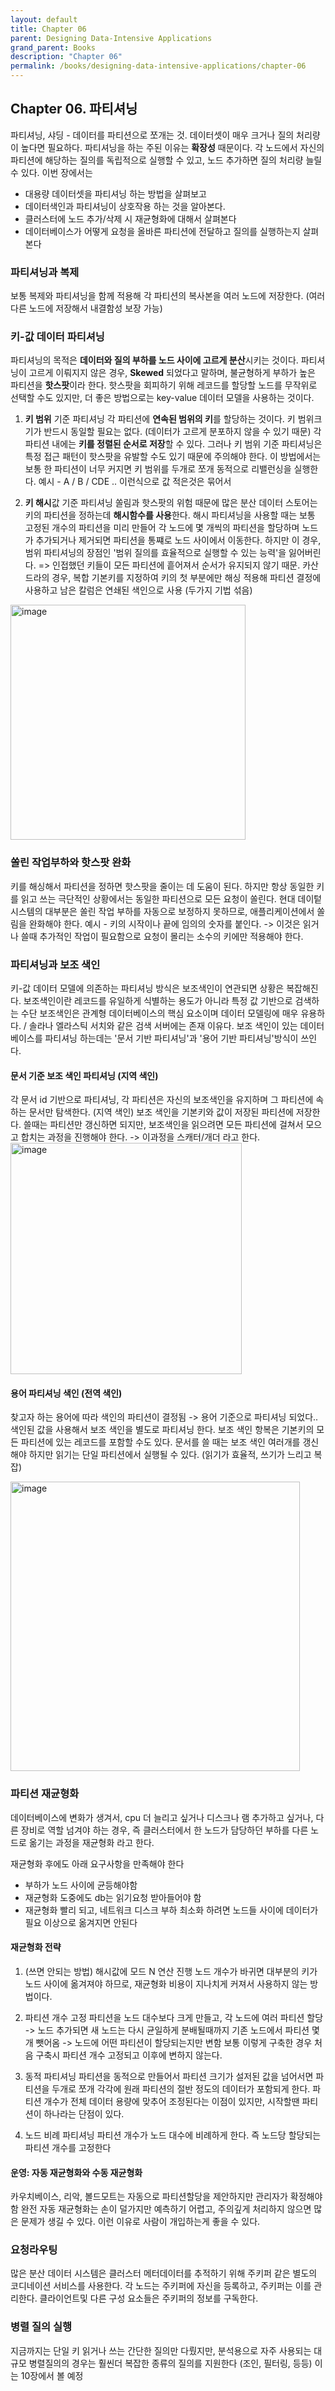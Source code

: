```yaml
---
layout: default
title: Chapter 06
parent: Designing Data-Intensive Applications
grand_parent: Books
description: "Chapter 06"
permalink: /books/designing-data-intensive-applications/chapter-06
---
```


## Chapter 06. 파티셔닝
파티셔닝, 샤딩 - 데이터를 파티션으로 쪼개는 것. 데이터셋이 매우 크거나 질의 처리량이 높다면 필요하다.
파티셔닝을 하는 주된 이유는 **확장성** 때문이다. 
각 노드에서 자신의 파티션에 해당하는 질의를 독립적으로 실행할 수 있고, 노드 추가하면 질의 처리량 늘릴 수 있다. 
이번 장에서는 
- 대용량 데이터셋을 파티셔닝 하는 방법을 살펴보고
- 데이터색인과 파티셔닝이 상호작용 하는 것을 알아본다.
- 클러스터에 노드 추가/삭제 시 재균형화에 대해서 살펴본다
- 데이터베이스가 어떻게 요청을 올바른 파티션에 전달하고 질의를 실행하는지 살펴본다

### 파티셔닝과 복제
보통 복제와 파티셔닝을 함께 적용해 각 파티션의 복사본을 여러 노드에 저장한다. (여러 다른 노드에 저장해서 내결함성 보장 가능)

### 키-값 데이터 파티셔닝
파티셔닝의 목적은 **데이터와 질의 부하를 노드 사이에 고르게 분산**시키는 것이다.
파티셔닝이 고르게 이뤄지지 않은 경우, **Skewed** 되었다고 말하며, 불균형하게 부하가 높은 파티션을 **핫스팟**이라 한다.
핫스팟을 회피하기 위해 레코드를 할당할 노드를 무작위로 선택할 수도 있지만, 더 좋은 방법으로는 key-value 데이터 모델을 사용하는 것이다. 

1. **키 범위** 기준 파티셔닝
각 파티션에 **연속된 범위의 키**를 할당하는 것이다. 키 범위크기가 반드시 동일할 필요는 없다. (데이터가 고르게 분포하지 않을 수 있기 때문)
각 파티션 내에는 **키를 정렬된 순서로 저장**할 수 있다. 그러나 키 범위 기준 파티셔닝은 특정 접근 패턴이 핫스팟을 유발할 수도 있기 때문에 주의해야 한다. 
이 방법에서는 보통 한 파티션이 너무 커지면 키 범위를 두개로 쪼개 동적으로 리밸런싱을 실행한다.
예시 - A / B / CDE .. 이런식으로 값 적은것은 묶어서

1. **키 해시**값 기준 파티셔닝
쏠림과 핫스팟의 위험 때문에 많은 분산 데이터 스토어는 키의 파티션을 정하는데 **해시함수를 사용**한다. 
해시 파티셔닝을 사용할 때는 보통 고정된 개수의 파티션을 미리 만들어 각 노드에 몇 개씩의 파티션을 할당하며 노드가 추가되거나 제거되면 파티션을 통쨰로 노드 사이에서 이동한다.
하지만 이 경우, 범위 파티셔닝의 장점인 '범위 질의를 효율적으로 실행할 수 있는 능력'을 잃어버린다. 
=> 인접했던 키들이 모든 파티션에 흩어져서 순서가 유지되지 않기 때문.
카산드라의 경우, 복합 기본키를 지정하여 키의 첫 부분에만 해싱 적용해 파티션 결정에 사용하고 남은 칼럼은 연쇄된 색인으로 사용 (두가지 기법 섞음)

<img width="376" alt="image" src="https://user-images.githubusercontent.com/39396725/205676543-07654553-f9f2-4e85-9996-12cfbcd8a41c.png">

### 쏠린 작업부하와 핫스팟 완화
키를 해싱해서 파티션을 정하면 핫스팟을 줄이는 데 도움이 된다. 하지만 항상 동일한 키를 읽고 쓰는 극단적인 상황에서는 동일한 파티션으로 모든 요청이 쏠린다. 
현대 데이텉 시스템의 대부분은 쏠린 작업 부하를 자동으로 보정하지 못하므로, 애플리케이션에서 쏠림을 완화해야 한다. 
예시 - 키의 시작이나 끝에 임의의 숫자를 붙인다. -> 이것은 읽거나 쓸때 추가적인 작업이 필요함으로 요청이 몰리는 소수의 키에만 적용해야 한다. 

### 파티셔닝과 보조 색인
키-값 데이터 모델에 의존하는 파티셔닝 방식은 보조색인이 연관되면 상황은 복잡해진다. 
보조색인이란 레코드를 유일하게 식별하는 용도가 아니라 특정 값 기반으로 검색하는 수단 
보조색인은 관계형 데이터베이스의 핵심 요소이며 데이터 모델링에 매우 유용하다. / 솔라나 엘라스틱 서치와 같은 검색 서버에는 존재 이유다. 
보조 색인이 있는 데이터 베이스를 파티셔닝 하는데는 '문서 기반 파티셔닝'과 '용어 기반 파티셔닝'방식이 쓰인다.

#### 문서 기준 보조 색인 파티셔닝 (지역 색인)
각 문서 id 기반으로 파티셔닝, 각 파티션은 자신의 보조색인을 유지하며 그 파티션에 속하는 문서만 탐색한다. (지역 색인)
보조 색인을 기본키와 값이 저장된 파티션에 저장한다. 쓸때는 파티션만 갱신하면 되지만, 보조색인을 읽으려면 모든 파티션에 걸쳐서 모으고 합치는 과정을 진행해야 한다. 
-> 이과정을 스캐터/개더 라고 한다. 
<img width="370" alt="image" src="https://user-images.githubusercontent.com/39396725/205674963-db854aab-1207-4e66-967a-ceac7a35a8a3.png">

#### 용어 파티셔닝 색인 (전역 색인)
찾고자 하는 용어에 따라 색인의 파티션이 결정됨 -> 용어 기준으로 파티셔닝 되었다..
색인된 값을 사용해서 보조 색인을 별도로 파티셔닝 한다. 보조 색인 항복은 기본키의 모든 파티션에 있는 레코드를 포함할 수도 있다. 문서를 쓸 때는 보조 색인 여러개를 갱신해야 하지만 읽기는 단일 파티션에서 실행될 수 있다. (읽기가 효율적, 쓰기가 느리고 복잡) 

<img width="463" alt="image" src="https://user-images.githubusercontent.com/39396725/205675115-6f54b73d-afdf-4986-8ef0-d6f987188d63.png">

### 파티션 재균형화
데이터베이스에 변화가 생겨서, cpu 더 늘리고 싶거나 디스크나 램 추가하고 싶거나, 다른 장비로 역할 넘겨야 하는 경우, 즉 클러스터에서 한 노드가 담당하던 부하를 다른 노드로 옮기는 과정을 재균형화 라고 한다. 

재균형화 후에도 아래 요구사항을 만족해야 한다
- 부하가 노드 사이에 균등해야함
- 재균형화 도중에도 db는 읽기요청 받아들어야 함
- 재균형화 빨리 되고, 네트워크 디스크 부하 최소화 하려면 노드들 사이에 데이터가 필요 이상으로 옮겨지면 안된다

#### 재균형화 전략
1. (쓰면 안되는 방법) 해시값에 모드 N 연산 진행
노드 개수가 바귀면 대부분의 키가 노드 사이에 옮겨져야 하므로, 재균형화 비용이 지나치게 커져서 사용하지 않는 방법이다. 

2. 파티션 개수 고정
파티션을 노드 대수보다 크게 만들고, 각 노드에 여러 파티션 할당 -> 노드 추가되면 새 노드는 다시 균일하게 분배될때까지 기존 노드에서 파티션 몇개 뺏어옴
-> 노드에 어떤 파티션이 할당되는지만 변함
보통 이렇게 구축한 경우 처음 구축시 파티션 개수 고정되고 이후에 변하지 않는다.

3. 동적 파티셔닝
파티션을 동적으로 만들어서 파티션 크기가 설저된 값을 넘어서면 파티션을 두개로 쪼개 각각에 원래 파티션의 절반 정도의 데이터가 포함되게 한다.
파티션 개수가 전체 데이터 용량에 맞추어 조정된다는 이점이 있지만, 시작할땐 파티션이 하나라는 단점이 있다.

4. 노드 비례 파티셔닝
파티션 개수가 노드 대수에 비례하게 한다. 즉 노드당 할당되는 파티션 개수를 고정한다 

#### 운영: 자동 재균형화와 수동 재균형화
카우치베이스, 리악, 볼드모트는 자동으로 파티션할당을 제안하지만 관리자가 확정해야함
완전 자동 재균형화는 손이 덜가지만 예측하기 어렵고, 주의깊게 처리하지 않으면 많은 문제가 생길 수 있다. 이런 이유로 사람이 개입하는게 좋을 수 있다.

### 요청라우팅
많은 분산 데이터 시스템은 클러스터 메터데이터를 추적하기 위해 주키퍼 같은 별도의 코디네이션 서비스를 사용한다.
각 노드는 주키퍼에 자신을 등록하고, 주키퍼는 이를 관리한다.
클라이언트및 다른 구성 요소들은 주키퍼의 정보를 구독한다.

### 병렬 질의 실행
지금까지는 단일 키 읽거나 쓰는 간단한 질의만 다뤘지만, 분석용으로 자주 사용되는 대규모 병렬질의의 경우는 훨씬더 복잡한 종류의 질의를 지원한다 (조인, 필터링, 등등)
이는 10장에서 볼 예정 
